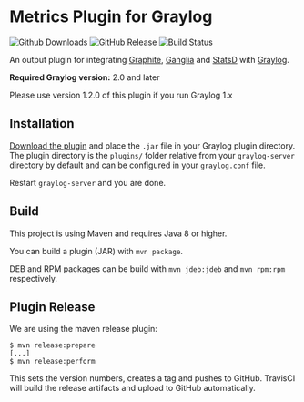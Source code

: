 Metrics Plugin for Graylog
==========================

[![Github Downloads](https://img.shields.io/github/downloads/graylog-labs/graylog-plugin-metrics/total.svg)](https://github.com/graylog-labs/graylog-plugin-metrics/releases)
[![GitHub Release](https://img.shields.io/github/release/graylog-labs/graylog-plugin-metrics.svg)](https://github.com/graylog-labs/graylog-plugin-metrics/releases)
[![Build Status](https://travis-ci.org/graylog-labs/graylog-plugin-metrics.svg)](https://travis-ci.org/graylog-labs/graylog-plugin-metrics)

An output plugin for integrating [Graphite](http://graphite.readthedocs.org), [Ganglia](http://ganglia.info) and [StatsD](https://github.com/etsy/statsd) with [Graylog](https://www.graylog.org).

**Required Graylog version:** 2.0 and later

Please use version 1.2.0 of this plugin if you run Graylog 1.x

## Installation

[Download the plugin](https://github.com/graylog-labs/graylog-plugin-metrics/releases)
and place the `.jar` file in your Graylog plugin directory. The plugin directory
is the `plugins/` folder relative from your `graylog-server` directory by default
and can be configured in your `graylog.conf` file.

Restart `graylog-server` and you are done.

## Build

This project is using Maven and requires Java 8 or higher.

You can build a plugin (JAR) with `mvn package`.

DEB and RPM packages can be build with `mvn jdeb:jdeb` and `mvn rpm:rpm` respectively.

## Plugin Release

We are using the maven release plugin:

```
$ mvn release:prepare
[...]
$ mvn release:perform
```

This sets the version numbers, creates a tag and pushes to GitHub. TravisCI will build the release artifacts and upload to GitHub automatically.
